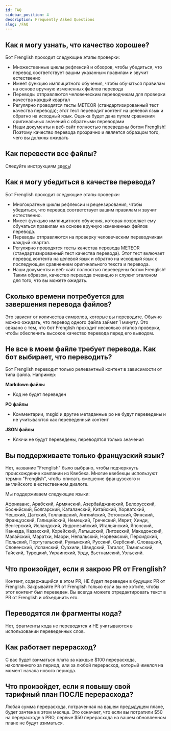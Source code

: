 ```yaml
---
id: FAQ
sidebar_position: 4
description: Frequently Asked Questions
slug: /FAQ
---
```


## Как я могу узнать, что качество хорошее?
Бот Frenglish проходит следующие этапы проверки:
- Множественные циклы рефлексий и обзоров, чтобы убедиться, что перевод соответствует вашим указанным правилам и звучит естественно
- Имеет функцию имплицитного обучения, чтобы обучаться правилам на основе вручную измененных файлов перевода
- Переводы отправляются человеческим переводчикам для проверки качества каждый квартал
- Регулярно проводятся тесты METEOR (стандартизированный тест качества перевода); этот тест переводит контент на целевой язык и обратно на исходный язык. Оценка будет дана путем сравнения оригинальных значений с обратными переводами
- Наши документы и веб-сайт полностью переведены ботом Frenglish! Поэтому качество перевода прозрачно и является образцом того, чего вы должны ожидать

## Как перевести все файлы?
Следуйте инструкциям [здесь](./HowToTranslate/3-OneTimeTranslation.md#manage-translation-settings-on-the-frenglishai-website)!

## Как я могу убедиться в качестве перевода?
Бот Frenglish проходит следующие этапы проверки:
- Многократные циклы рефлексии и рецензирования, чтобы убедиться, что перевод соответствует вашим правилам и звучит естественно.
- Имеет функцию имплицитного обучения, которая позволяет ему обучаться правилам на основе вручную измененных файлов перевода.
- Переводы отправляются на проверку человеческим переводчикам каждый квартал.
- Регулярно проводятся тесты качества перевода METEOR (стандартизированный тест качества перевода). Этот тест включает перевод контента на целевой язык и обратно на исходный язык с последующим сравнением оригинального текста и перевода.
- Наши документы и веб-сайт полностью переведены ботом Frenglish! Таким образом, качество перевода очевидно и служит эталоном для того, что вы можете ожидать.

## Сколько времени потребуется для завершения перевода файлов?
Это зависит от количества символов, которые вы переводите. Обычно можно ожидать, что перевод одного файла займет 1 минуту. Это связано с тем, что бот Frenglish проходит несколько этапов проверки, чтобы обеспечить высокое качество перевода перед его выводом.

## Не все в моем файле требует перевода. Как бот выбирает, что переводить?
Бот Frenglish переводит только релевантный контент в зависимости от типа файла. Например:

**Markdown файлы**
- Код не будет переведен

**PO файлы**
- Комментарии, msgid и другие метаданные po не будут переведены и не учитываются как переведенный контент

**JSON файлы**
- Ключи не будут переведены, переводятся только значения

## Вы поддерживаете только французский язык?
Нет, название "Frenglish" было выбрано, чтобы подчеркнуть происхождение компании из Квебека. Многие квебекцы используют термин "Frenglish", чтобы описать смешение французского и английского в естественном диалоге.

Мы поддерживаем следующие языки:

Африкаанс, Арабский, Армянский, Азербайджанский, Белорусский, Боснийский, Болгарский, Каталанский, Китайский, Хорватский, Чешский, Датский, Голландский, Английский, Эстонский, Финский, Французский, Галицийский, Немецкий, Греческий, Иврит, Хинди, Венгерский, Исландский, Индонезийский, Итальянский, Японский, Каннада, Казахский, Корейский, Латышский, Литовский, Македонский, Малайский, Маратхи, Маори, Непальский, Норвежский, Персидский, Польский, Португальский, Румынский, Русский, Сербский, Словацкий, Словенский, Испанский, Суахили, Шведский, Тагалог, Тамильский, Тайский, Турецкий, Украинский, Урду, Вьетнамский, Уэльский.

## Что произойдет, если я закрою PR от Frenglish?
Контент, содержащийся в этом PR, НЕ будет переведен в будущих PR от Frenglish. Закрывайте PR от Frenglish только если вы не хотите, чтобы этот контент был переведен. Вы всегда можете отредактировать текст в PR от Frenglish и объединить его.

## Переводятся ли фрагменты кода?
Нет, фрагменты кода не переводятся и НЕ учитываются в использовании переведенных слов.

## Как работает перерасход?
С вас будет взиматься плата за каждые $100 перерасхода, накопленного за период, или за любой перерасход, который имелся на момент начала нового периода.

## Что произойдет, если я повышу свой тарифный план ПОСЛЕ перерасхода?
Любая сумма перерасхода, потраченная на вашем предыдущем плане, будет зачтена в этом месяце. Это означает, что если вы потратили $50 на перерасходе в PRO, первые $50 перерасхода на вашем обновленном плане не будут взиматься.